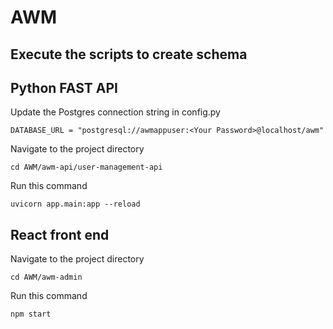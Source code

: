 # AWM

## Execute the scripts to create schema

## Python FAST API

Update the Postgres connection string in config.py
```    
DATABASE_URL = "postgresql://awmappuser:<Your Password>@localhost/awm"
```

Navigate to the project directory
```
cd AWM/awm-api/user-management-api
```
Run this command
```
uvicorn app.main:app --reload
```
## React front end
Navigate to the project directory
```
cd AWM/awm-admin
```
Run this command
```
npm start
```